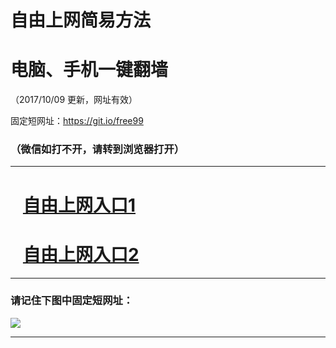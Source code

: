 ﻿# 自由上网简易方法

# 电脑、手机一键翻墙

（2017/10/09 更新，网址有效）

固定短网址：https://git.io/free99

### （微信如打不开，请转到浏览器打开）


***





# &nbsp;&nbsp; <a href="http://ft1253721169.fwq-tz-1001.info/fwqtz01.html?t=10090015971 " target="_blank">自由上网入口1</a>
# &nbsp;&nbsp; <a href="http://ft2736017881.fwq-tz-1002.info/fwqtz02.html?t=100900120141 " target="_blank">自由上网入口2</a>
***

### 请记住下图中固定短网址：

<img src="https://s3-us-west-2.amazonaws.com/fwq-1001/yjfq-20170905okok.png" /> 


***


